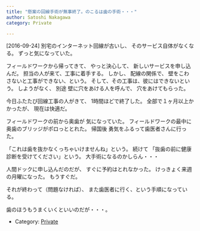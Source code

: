 ```yaml
---
title: "懸案の回線手術が無事終了。のこるは歯の手術・・・"
author: Satoshi Nakagawa
category: Private

---
```


[2016-09-24]  別宅のインターネット回線が古いし、
そのサービス自体がなくなる。
ずっと気になっていた。

 フィールドワークから帰ってきて、
やっと決心して、
新しいサービスを申し込んだ。
担当の人が来て、工事に着手する。
しかし、
配線の関係で、
壁をこわさないと工事ができない、という。
そして、その工事は、彼にはできないという。
しようがなく、
別途 壁に穴をあける人を呼んで、
穴をあけてもらった。

 今日ふたたび回線工事の人がきて、
1時間ほどで終了した。
全部で１ヶ月以上かかったが、
現在は快適だ。

 フィールドワークの前から奥歯が
気になっていた。
フィールドワークの最中に
奥歯のブリッジがポロっととれた。
帰国後 勇気をふるって歯医者さんに行った。

 「これは歯を抜かなくっちゃいけませんね」という。
続けて
「抜歯の前に健康診断を受けてください」という。
大手術になるのかしらん・・・

 人間ドックに申し込んだのだが、
すぐに予約はとれなかった。
けっきょく来週の月曜になった。
もうすぐだ。

 それが終わって（問題なければ）、
また歯医者に行く、という手順になっている。

 歯のほうもうまくいくといいのだが・・・。

- Category: [Private](categories.html#Private)


